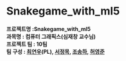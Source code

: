 # Snakegame_with_ml5
 #### 프로젝트명 :Snakegame_with_ml5<br/>과목명 : 컴퓨터 그래픽스(심재창 교수님)<br/>프로젝트 팀 : 10팀<br/>팀 구성 : [최연우](https://github.com/wafla)(PL), [서정목](https://github.com/SeoJeongmok), [조송하](https://github.com/Song-haJo), [허영준](https://github.com/telecom9005)
